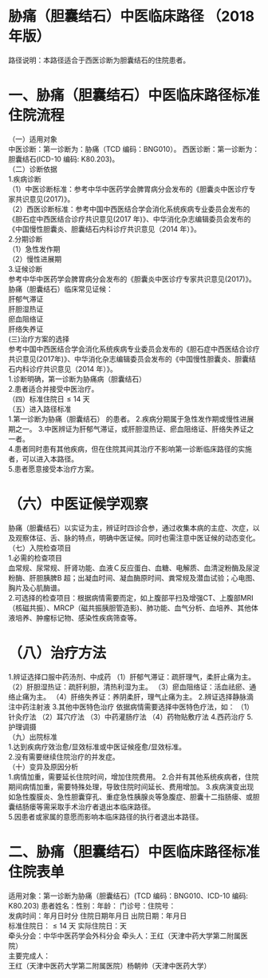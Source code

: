 # 胁痛（胆囊结石）中医临床路径  （2018 年版）  
路径说明：本路径适合于西医诊断为胆囊结石的住院患者。  
# 一、胁痛（胆囊结石）中医临床路径标准住院流程  
（一）适用对象  
中医诊断：第一诊断为：胁痛（TCD 编码：BNG010）。 西医诊断：第一诊断为：胆囊结石(ICD-10 编码: K80.203)。  
（二）诊断依据  
1.疾病诊断  
（1）中医诊断标准：参考中华中医药学会脾胃病分会发布的《胆囊炎中医诊疗专家共识意见(2017)》。  
（2）西医诊断标准：参考中国中西医结合学会消化系统疾病专业委员会发布的《胆石症中西医结合诊疗共识意见(2017 年)》、中华消化杂志编辑委员会发布的《中国慢性胆囊炎、胆囊结石内科诊疗共识意见（2014 年）》。  
2.分期诊断  
（1）急性发作期  
（2）慢性进展期  
3.证候诊断  
参考中华中医药学会脾胃病分会发布的《胆囊炎中医诊疗专家共识意见(2017)》。  
胁痛（胆囊结石）临床常见证候：  
肝郁气滞证  
肝胆湿热证  
瘀血阻络证  
肝络失养证  
(三)治疗方案的选择  
参考中国中西医结合学会消化系统疾病专业委员会发布的《胆石症中西医结合诊疗共识意见(2017年)》、中华消化杂志编辑委员会发布的《中国慢性胆囊炎、胆囊结石内科诊疗共识意见（2014 年）》。  
1.诊断明确，第一诊断为胁痛病（胆囊结石）  
2.患者适合并接受中医治疗。  
（四）标准住院日${\leqslant}14$ 天  
（五）进入路径标准  
1.第一诊断为胁痛（胆囊结石） 的患者。 2.疾病分期属于急性发作期或慢性进展期之一。 3.中医辨证为肝郁气滞证，或肝胆湿热证、瘀血阻络证、肝络失养证之一者。  
4.患者同时患有其他疾病，但在住院其间其治疗不影响第一诊断临床路径的实施者，可以进入本路径。  
5.患者愿意接受本治疗方案。  
# （六）中医证候学观察  
胁痛（胆囊结石）以实证为主，辨证时四诊合参，通过收集本病的主症、次症，以及观察体征、舌、脉的特点，明确中医证候。同时也需注意中医证候的动态变化。  
（七）入院检查项目  
1.必需的检查项目  
血常规、尿常规、肝肾功能、血液Ｃ反应蛋白、血糖、电解质、血清淀粉酶及尿淀粉酶、肝胆胰脾B 超；出凝血时间、凝血酶原时间、粪常规及潜血试验；心电图、胸片及心肌酶谱。  
2.可选择的检查项目：根据病情需要而定，如上腹部平扫及增强CT、上腹部MRI（核磁共振）、MRCP（磁共振胰胆管造影)、肺功能、血气分析、血培养、其他体液培养、肿瘤标记物、感染性疾病筛查等。  
# （八）治疗方法  
1.辨证选择口服中药汤剂、中成药 （1）肝郁气滞证：疏肝理气，柔肝止痛为主。 （2）肝胆湿热证：疏肝利胆，清热利湿为主。 （3）瘀血阻络证：活血祛瘀、通络止痛为主。 （4）肝络失养证：养阴柔肝，理气止痛为主。 2.辨证选择静脉滴注中药注射液  3.其他中医特色治疗 依据病情需要选择中医特色疗法，如： （1）针灸疗法 （2）耳穴疗法 （3）中药灌肠疗法 （4）药物贴敷疗法 4.西药治疗  5.护理调摄  
（九）出院标准  
1.达到疾病疗效治愈/显效标准或中医证候痊愈/显效标准。  
2.没有需要继续住院治疗的并发症。  
（十）变异及原因分析  
1.病情加重，需要延长住院时间，增加住院费用。 2.合并有其他系统疾病者，住院期间病情加重，需要特殊处理，导致住院时间延长、费用增加。 3.疾病演变出现如急性腹膜炎、急性胆囊穿孔、重症急性胰腺炎等急腹症、胆囊十二指肠瘘、或胆囊结肠瘘等需采取手术治疗者退出本临床路径。  
5.因患者或家属的意愿而影响本临床路径的执行者退出本路径。  
# 二、胁痛（胆囊结石）中医临床路径标准住院表单  
适用对象：第一诊断为胁痛（胆囊结石）(TCD 编码：BNG010、ICD-10 编码: K80.203)     患者姓名：性别：年龄： 门诊号：住院号：  
发病时间：年月日时分   住院日期年月日 出院日期：年月日  
标准住院日：${\leqslant}14$ 天                实际住院日：天  
牵头分会：中华中医药学会外科分会 牵头人：王红（天津中药大学第二附属医院）  
主要完成人：  
王红（天津中医药大学第二附属医院）杨朝帅（天津中医药大学）  